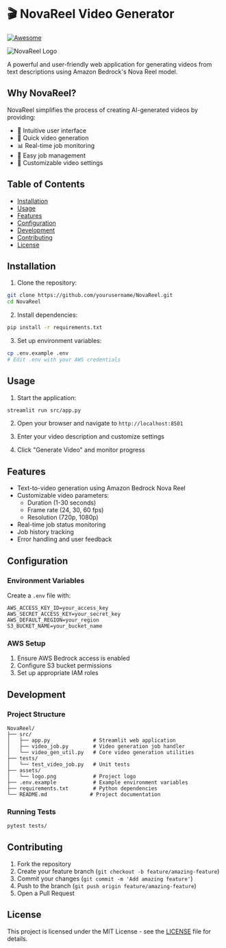 # 🎬 NovaReel Video Generator

[![Awesome](https://cdn.rawgit.com/sindresorhus/awesome/d7305f38d29fed78fa85652e3a63e154dd8e8829/media/badge.svg)](https://github.com/sindresorhus/awesome)

![NovaReel Logo](assets/logo.png)

A powerful and user-friendly web application for generating videos from text descriptions using Amazon Bedrock's Nova Reel model.

## Why NovaReel?

NovaReel simplifies the process of creating AI-generated videos by providing:
- 🎯 Intuitive user interface
- 🚀 Quick video generation
- 📊 Real-time job monitoring
- 🔄 Easy job management
- 🎨 Customizable video settings

## Table of Contents

- [Installation](#installation)
- [Usage](#usage)
- [Features](#features)
- [Configuration](#configuration)
- [Development](#development)
- [Contributing](#contributing)
- [License](#license)

## Installation

1. Clone the repository:
```bash
git clone https://github.com/yourusername/NovaReel.git
cd NovaReel
```

2. Install dependencies:
```bash
pip install -r requirements.txt
```

3. Set up environment variables:
```bash
cp .env.example .env
# Edit .env with your AWS credentials
```

## Usage

1. Start the application:
```bash
streamlit run src/app.py
```

2. Open your browser and navigate to `http://localhost:8501`

3. Enter your video description and customize settings

4. Click "Generate Video" and monitor progress

## Features

- Text-to-video generation using Amazon Bedrock Nova Reel
- Customizable video parameters:
  - Duration (1-30 seconds)
  - Frame rate (24, 30, 60 fps)
  - Resolution (720p, 1080p)
- Real-time job status monitoring
- Job history tracking
- Error handling and user feedback

## Configuration

### Environment Variables

Create a `.env` file with:
```env
AWS_ACCESS_KEY_ID=your_access_key
AWS_SECRET_ACCESS_KEY=your_secret_key
AWS_DEFAULT_REGION=your_region
S3_BUCKET_NAME=your_bucket_name
```

### AWS Setup

1. Ensure AWS Bedrock access is enabled
2. Configure S3 bucket permissions
3. Set up appropriate IAM roles

## Development

### Project Structure

```
NovaReel/
├── src/
│   ├── app.py              # Streamlit web application
│   ├── video_job.py        # Video generation job handler
│   └── video_gen_util.py   # Core video generation utilities
├── tests/
│   └── test_video_job.py   # Unit tests
├── assets/
│   └── logo.png            # Project logo
├── .env.example            # Example environment variables
├── requirements.txt        # Python dependencies
└── README.md              # Project documentation
```

### Running Tests

```bash
pytest tests/
```

## Contributing

1. Fork the repository
2. Create your feature branch (`git checkout -b feature/amazing-feature`)
3. Commit your changes (`git commit -m 'Add amazing feature'`)
4. Push to the branch (`git push origin feature/amazing-feature`)
5. Open a Pull Request

## License

This project is licensed under the MIT License - see the [LICENSE](LICENSE) file for details. 